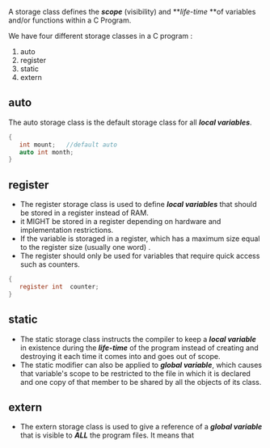 A storage class defines the ***scope*** (visibility) and ***life-time* **of variables and/or functions within a C Program. 

We have four different storage classes in a C program :
1. auto
2. register
3. static
4. extern

## auto
The auto storage class is the default storage class for all ***local variables***.
```c
{
   int mount;   //default auto
   auto int month;
}
```
## register
- The register storage class is used to define ***local variables*** that should be stored in a register instead of RAM. 
- it MIGHT be stored in a register depending on hardware and implementation restrictions.
- If the variable is storaged in a register, which has a maximum size equal to the register size (usually one word) .
- The register should only be used for variables that require quick access such as counters.
```c
{
   register int  counter;
}
```
## static
- The static storage class instructs the compiler to keep a ***local variable*** in existence during the ***life-time*** of the program instead of creating and destroying it each time it comes into and goes out of scope. 
- The static modifier can also be applied to ***global variable***, which causes that variable's scope to be restricted to the file in which it is declared and one copy of that member to be shared by all the objects of its class.

## extern
- The extern storage class is used to give a reference of a ***global variable*** that is visible to ***ALL*** the program files. It means that 




